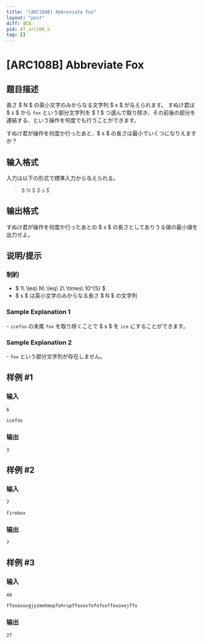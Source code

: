 ```yaml
---
title: "[ARC108B] Abbreviate Fox"
layout: "post"
diff: 普及-
pid: AT_arc108_b
tag: []
---
```


# [ARC108B] Abbreviate Fox

## 题目描述

[problemUrl]: https://atcoder.jp/contests/arc108/tasks/arc108_b

長さ $ N $ の英小文字のみからなる文字列 $ s $ が与えられます。 すぬけ君は $ s $ から `fox` という部分文字列を $ 1 $ つ選んで取り除き、その前後の部分を連結する、という操作を何度でも行うことができます。

すぬけ君が操作を何度か行ったあと、$ s $ の長さは最小でいくつになりえますか？

## 输入格式

入力は以下の形式で標準入力から与えられる。

> $ N $ $ s $

## 输出格式

すぬけ君が操作を何度か行ったあとの $ s $ の長さとしてありうる値の最小値を出力せよ。

## 说明/提示

### 制約

- $ 1\ \leq\ N\ \leq\ 2\ \times\ 10^{5} $
- $ s $ は英小文字のみからなる長さ $ N $ の文字列

### Sample Explanation 1

\- `icefox` の末尾 `fox` を取り除くことで $ s $ を `ice` にすることができます。

### Sample Explanation 2

\- `fox` という部分文字列が存在しません。

## 样例 #1

### 输入

```
6
icefox
```

### 输出

```
3
```

## 样例 #2

### 输入

```
7
firebox
```

### 输出

```
7
```

## 样例 #3

### 输入

```
48
ffoxoxuvgjyzmehmopfohrupffoxoxfofofoxffoxoxejffo
```

### 输出

```
27
```

